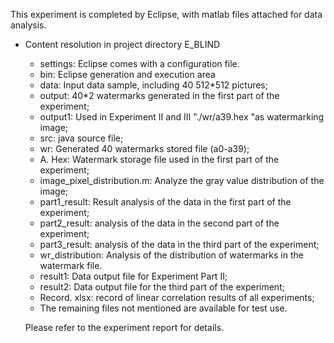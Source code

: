 This experiment is completed by Eclipse, with matlab files attached for data analysis.

- Content resolution in project directory E_BLIND
  - settings: Eclipse comes with a configuration file.
  - bin: Eclipse generation and execution area
  - data: Input data sample, including 40 512*512 pictures;
  - output: 40*2 watermarks generated in the first part of the experiment;
  - output1: Used in Experiment II and III "./wr/a39.hex "as watermarking image;
  - src: java source file;
  - wr: Generated 40 watermarks stored file (a0-a39);
  - A. Hex: Watermark storage file used in the first part of the experiment;
  - image_pixel_distribution.m: Analyze the gray value distribution of the image;
  - part1_result: Result analysis of the data in the first part of the experiment;
  - part2_result: analysis of the data in the second part of the experiment;
  - part3_result: analysis of the data in the third part of the experiment;
  - wr_distribution: Analysis of the distribution of watermarks in the watermark file.
  - result1: Data output file for Experiment Part II;
  - result2: Data output file for the third part of the experiment;
  - Record. xlsx: record of linear correlation results of all experiments;
  - The remaining files not mentioned are available for test use.
  
  Please refer to the experiment report for details.




